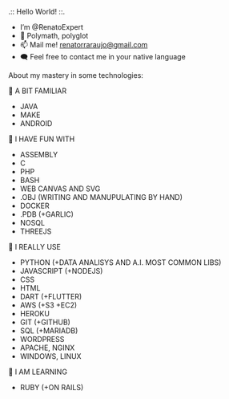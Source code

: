 .:: Hello World! ::.
 - I’m @RenatoExpert
 - 🧠 Polymath, polyglot
 - 📫 Mail me! renatorraraujo@gmail.com
 - 🗨️ Feel free to contact me in your native language


About my mastery in some technologies:

👀 A BIT FAMILIAR
 - JAVA
 - MAKE
 - ANDROID

💞️ I HAVE FUN WITH
 - ASSEMBLY
 - C
 - PHP
 - BASH
 - WEB CANVAS AND SVG
 - .OBJ (WRITING AND MANUPULATING BY HAND)
 - DOCKER
 - .PDB (+GARLIC)
 - NOSQL
 - THREEJS

👋 I REALLY USE
 - PYTHON (+DATA ANALISYS AND A.I. MOST COMMON LIBS)
 - JAVASCRIPT (+NODEJS)
 - CSS
 - HTML
 - DART (+FLUTTER)
 - AWS (+S3 +EC2)
 - HEROKU
 - GIT (+GITHUB)
 - SQL (+MARIADB)
 - WORDPRESS
 - APACHE, NGINX
 - WINDOWS, LINUX

🌱 I AM LEARNING
 - RUBY (+ON RAILS)


<!---
RenatoExpert/RenatoExpert is a ✨ special ✨ repository because its `README.md` (this file) appears on your GitHub profile.
You can click the Preview link to take a look at your changes.
--->
